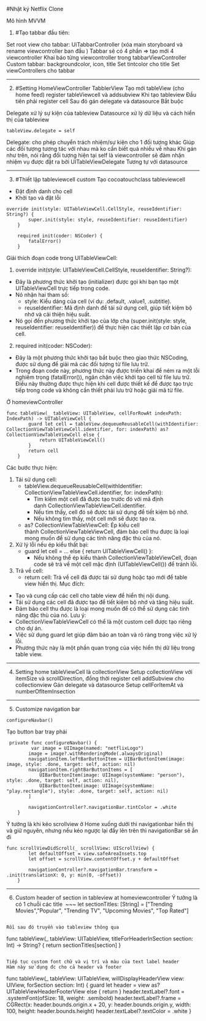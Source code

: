 #Nhật ký Netflix Clone 


Mô hình MVVM
1. #Tạo tabbar đầu tiên: 

Set root view cho tabbar: UiTabbarController (xóa main storyboard và rename viewcontroller ban đầu )
Tabbar sẽ có 4 phần => tạo mới 4 viewcontroller
Khai báo từng viewcontroller trong tabbarViewController
Custom tabbar: backgroundcolor, icon, title
Set tintcolor cho title
Set viewControllers cho tabbar
***
2. #Setting HomeViewController TabblerView 
Tạo mới tableView (cho home feed) register tableViewcell và addsubview 
Khi tạo tableview
Đầu tiên phải register cell 
Sau đó gán delegate và datasource
Bắt buộc 

Delegate xử lý sự kiện của tableview
Datasource xử lý dữ liệu và cách hiển thị của tableview
~~~
tableView.delegate = self
~~~

Delegate: cho phép chuyển trách nhiệm/sự kiện cho 1 đối tượng khác 
Giúp các đối tượng tương tác với nhau mà ko cần biết quá nhiều về nhau 
Khi gán như  trên, nói rằng đối tượng hiện tại self là viewcontroller sẽ đảm nhận nhiệm vụ được đặt ra bởi UITableViewDelegate 
Tương tự với datasource
***

3. #Thiết lập tableviewcell custom
Tạo cocoatouchclass tableviewcell
- Đặt định danh cho cell
- Khởi tạo và đặt lỗi 
~~~
override init(style: UITableViewCell.CellStyle, reuseIdentifier: String?) {
        super.init(style: style, reuseIdentifier: reuseIdentifier)
    }
    
    required init(coder: NSCoder) {
        fatalError()
    }
~~~
Giải thích đoạn code trong UITableViewCell:
1. override init(style: UITableViewCell.CellStyle, reuseIdentifier: String?):
* Đây là phương thức khởi tạo (initializer) được gọi khi bạn tạo một UITableViewCell trực tiếp trong code.
* Nó nhận hai tham số:
    * style: Kiểu dáng của cell (ví dụ: .default, .value1, .subtitle).
    * reuseIdentifier: Mã định danh để tái sử dụng cell, giúp tiết kiệm bộ nhớ và cải thiện hiệu suất.
* Nó gọi đến phương thức khởi tạo của lớp cha (super.init(style: style, reuseIdentifier: reuseIdentifier)) để thực hiện các thiết lập cơ bản của cell.
2. required init(coder: NSCoder):
* Đây là một phương thức khởi tạo bắt buộc theo giao thức NSCoding, được sử dụng để giải mã các đối tượng từ file lưu trữ.
* Trong đoạn code này, phương thức này được triển khai để ném ra một lỗi nghiêm trọng (fatalError()), ngăn chặn việc khởi tạo cell từ file lưu trữ. Điều này thường được thực hiện khi cell được thiết kế để được tạo trực tiếp trong code và không cần thiết phải lưu trữ hoặc giải mã từ file.

Ở homeviewController
~~~
func tableView(_ tableView: UITableView, cellForRowAt indexPath: IndexPath) -> UITableViewCell {
        guard let cell = tableView.dequeueReusableCell(withIdentifier: CollectionViewTableViewCell.identifier, for: indexPath) as? CollectionViewTableViewCell else {
            return UITableViewCell()
        }
        return cell
    }
~~~
Các bước thực hiện:
1. Tái sử dụng cell:
    * tableView.dequeueReusableCell(withIdentifier: CollectionViewTableViewCell.identifier, for: indexPath):
        * Tìm kiếm một cell đã được tạo trước đó với mã định danh CollectionViewTableViewCell.identifier.
        * Nếu tìm thấy, cell đó sẽ được tái sử dụng để tiết kiệm bộ nhớ.
        * Nếu không tìm thấy, một cell mới sẽ được tạo ra.
    * as? CollectionViewTableViewCell: Ép kiểu cell thành CollectionViewTableViewCell, đảm bảo cell thu được là loại mong muốn để sử dụng các tính năng đặc thù của nó.
2. Xử lý lỗi nếu ép kiểu thất bại:
    * guard let cell = ... else { return UITableViewCell() }:
        * Nếu không thể ép kiểu thành CollectionViewTableViewCell, đoạn code sẽ trả về một cell mặc định (UITableViewCell()) để tránh lỗi.
3. Trả về cell:
    * return cell: Trả về cell đã được tái sử dụng hoặc tạo mới để table view hiển thị.
Mục đích:
* Tạo và cung cấp các cell cho table view để hiển thị nội dung.
* Tái sử dụng các cell đã được tạo để tiết kiệm bộ nhớ và tăng hiệu suất.
* Đảm bảo cell thu được là loại mong muốn để có thể sử dụng các tính năng đặc thù của nó.
Lưu ý:
* CollectionViewTableViewCell có thể là một custom cell được tạo riêng cho dự án.
* Việc sử dụng guard let giúp đảm bảo an toàn và rõ ràng trong việc xử lý lỗi.
* Phương thức này là một phần quan trọng của việc hiển thị dữ liệu trong table view.

***
4. Setting home tableViewCell là collectionView
Setup collectionView với itemSize và scrollDirection, đồng thời register cell 
addSubview cho collectionview 
Gán delegate và datasource 
Setup cellForItemAt và numberOfItemInsection 

***
5. Customize navigation bar 
~~~
configureNavbar()

~~~

Tạo button bar tray phải 

~~~
 private func configureNavbar() {
         var image = UIImage(named: "netflixLogo")
        image = image?.withRenderingMode(.alwaysOriginal)
        navigationItem.leftBarButtonItem = UIBarButtonItem(image: image, style: .done, target: self, action: nil)
        navigationItem.rightBarButtonItems = [
            UIBarButtonItem(image: UIImage(systemName: "person"), style: .done, target: self, action: nil),
            UIBarButtonItem(image: UIImage(systemName: "play.rectangle"), style: .done, target: self, action: nil)
        ]
        
        navigationController?.navigationBar.tintColor = .white
    }
~~~

Ý tưởng là khi kéo scrollview ở Home xuống dưới thì navigationbar hiển thị và giữ nguyên, nhưng nếu kéo ngược lại đẩy lên trên thì navigationBar sẽ ẩn đi 

~~~
func scrollViewDidScroll(_ scrollView: UIScrollView) {
        let defaultOffset = view.safeAreaInsets.top
        let offset = scrollView.contentOffset.y + defaultOffset
        
        navigationController?.navigationBar.transform = .init(translationX: 0, y: min(0, -offset))
    }
~~~

***
6. Custom header of section in tableview at homeviewcontroller
Ý tưởng là có 1 chuỗi các title 
 ~~~
let sectionTitles: [String] = ["Trending Movies","Popular", "Trending TV", "Upcoming Movies", "Top Rated"]
~~~

Rồi sau đó truyền vào tableview thông qua 

~~~
func tableView(_ tableView: UITableView, titleForHeaderInSection section: Int) -> String? {
        return sectionTitles[section]
    }
~~~

Tiếp tục custom font chữ và vị trí và màu của text label header
Hàm này sử dụng đc cho cả header và footer

~~~
func tableView(_ tableView: UITableView, willDisplayHeaderView view: UIView, forSection section: Int) {
        guard let header = view as? UITableViewHeaderFooterView else { return }
        header.textLabel?.font = .systemFont(ofSize: 18, weight: .semibold)
        header.textLabel?.frame = CGRect(x: header.bounds.origin.x + 20, y: header.bounds.origin.y, width: 100, height: header.bounds.height)
        header.textLabel?.textColor = .white
    }
~~~
